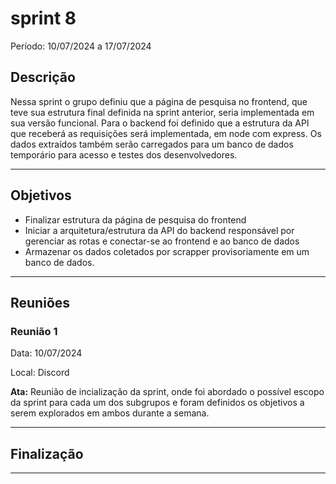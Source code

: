 # sprint 8

Período: 10/07/2024 a 17/07/2024

## Descrição

Nessa sprint o grupo definiu que a página de pesquisa no frontend, que teve sua estrutura final definida na sprint anterior, seria implementada em sua versão funcional. Para o backend foi definido que a estrutura da API que receberá as requisições será implementada, em node com express. Os dados extraídos também serão carregados para um banco de dados temporário para acesso e testes dos desenvolvedores.

---

## Objetivos

- Finalizar estrutura da página de pesquisa do frontend
- Iniciar a arquitetura/estrutura da API do backend responsável por gerenciar as rotas e conectar-se ao frontend e ao banco de dados
- Armazenar os dados coletados por scrapper provisoriamente em um banco de dados.

---

## Reuniões

### Reunião 1

Data: 10/07/2024

Local: Discord

**Ata:**
Reunião de incialização da sprint, onde foi abordado o possível escopo da sprint para cada um dos subgrupos e foram definidos os objetivos a serem explorados em ambos durante a semana.

---

## Finalização

---